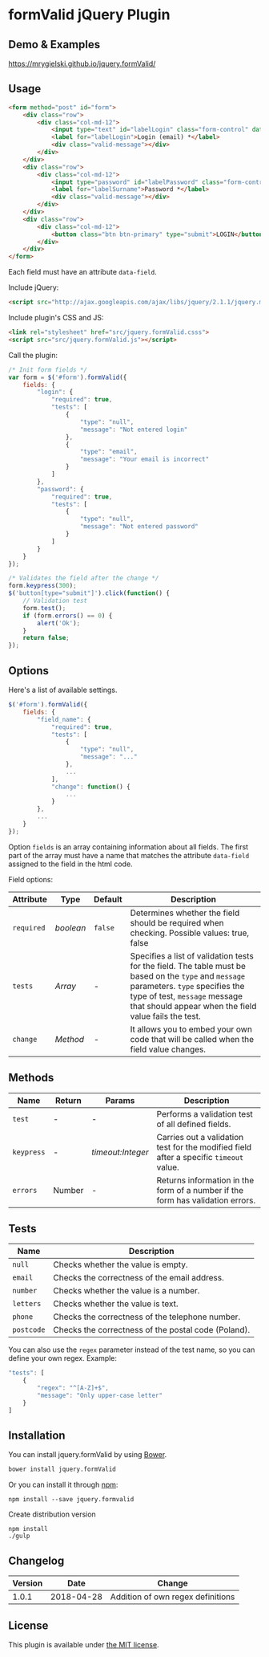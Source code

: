 # formValid jQuery Plugin

## Demo & Examples

<https://mrygielski.github.io/jquery.formValid/>

## Usage

```html
<form method="post" id="form">
	<div class="row">
		<div class="col-md-12">
			<input type="text" id="labelLogin" class="form-control" data-field="login">
			<label for="labelLogin">Login (email) *</label>
			<div class="valid-message"></div>
		</div>
	</div>
	<div class="row">
		<div class="col-md-12">
			<input type="password" id="labelPassword" class="form-control" data-field="password">
			<label for="labelSurname">Password *</label>
			<div class="valid-message"></div>
		</div>
	</div>
	<div class="row">
		<div class="col-md-12">
			<button class="btn btn-primary" type="submit">LOGIN</button>
		</div>
	</div>
</form>
```
Each field must have an attribute `data-field`.

Include jQuery:

```html
<script src="http://ajax.googleapis.com/ajax/libs/jquery/2.1.1/jquery.min.js"></script>
```

Include plugin's CSS and JS:

```html
<link rel="stylesheet" href="src/jquery.formValid.csss">
<script src="src/jquery.formValid.js"></script>
```

Call the plugin:

```javascript
/* Init form fields */
var form = $('#form').formValid({
	fields: {
		"login": {
			"required": true, 
			"tests": [
				{
					"type": "null", 
					"message": "Not entered login"
				},
				{
					"type": "email", 
					"message": "Your email is incorrect"
				}
			]
		},
		"password": {
			"required": true,
			"tests": [
				{
					"type": "null", 
					"message": "Not entered password"
				}
			]
		}
	}
});

/* Validates the field after the change */
form.keypress(300);
$('button[type="submit"]').click(function() {
	// Validation test 	
	form.test();
	if (form.errors() == 0) {
		alert('Ok');
	}
	return false;
});
```

## Options

Here's a list of available settings.

```javascript
$('#form').formValid({
    fields: {
        "field_name": {
            "required": true,
            "tests": [
                {
                    "type": "null",
                    "message": "..."
                },
                ...
            ],
            "change": function() {
                ...
            }
        },
        ...
    }
});
```
Option `fields` is an array containing information about all fields. The first part of the array must have a name that matches the attribute `data-field` assigned to the field in the html code.

Field options:

Attribute | Type | Default | Description
--- | --- | --- | ---
`required`| *boolean* | `false` | Determines whether the field should be required when checking. Possible values: true, false
`tests`| *Array* | - | Specifies a list of validation tests for the field. The table must be based on the `type` and `message` parameters. `type` specifies the type of test, `message` message that should appear when the field value fails the test.
`change`| *Method* | - | It allows you to embed your own code that will be called when the field value changes.

## Methods

Name            | Return             |  Params                | Description
---                        | ---            | ---                | ---
`test`| - | - | Performs a validation test of all defined fields.
`keypress`| - | *timeout:Integer* | Carries out a validation test for the modified field after a specific `timeout` value.
`errors`| Number | - | Returns information in the form of a number if the form has validation errors.


## Tests

Name            | Description
---               | ---
`null`| Checks whether the value is empty.
`email`| Checks the correctness of the email address.
`number`| Checks whether the value is a number.
`letters`| Checks whether the value is text.
`phone`| Checks the correctness of the telephone number.
`postcode`| Checks the correctness of the postal code (Poland).

You can also use the `regex` parameter instead of the test name, so you can define your own regex. Example:

```javascript
"tests": [
	{
		"regex": "^[A-Z]+$", 
		"message": "Only upper-case letter"
	}
]
```

## Installation

You can install jquery.formValid by using [Bower](http://bower.io/).

```bash
bower install jquery.formValid
```

Or you can install it through [npm](https://www.npmjs.com/):

```
npm install --save jquery.formvalid
```

Create distribution version
```
npm install
./gulp
```

## Changelog

Version            | Date | Change
---               | --- | ---
1.0.1 |2018-04-28| Addition of own regex definitions 

## License

This plugin is available under [the MIT license](https://opensource.org/licenses/mit-license.php).